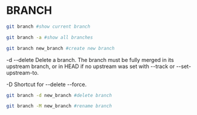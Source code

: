 # BRANCH

````bash
git branch #show current branch
````
````bash
git branch -a #show all branches
````
````bash
git branch new_branch #create new branch
````
-d
--delete
Delete a branch. The branch must be fully merged in its upstream branch, or in HEAD if no upstream was set with --track or --set-upstream-to.

-D
Shortcut for --delete --force.
````bash
git branch -d new_branch #delete branch
````
````bash
git branch -M new_branch #rename branch
````
